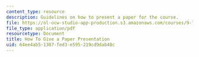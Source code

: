 ```yaml
---
content_type: resource
description: Guidelines on how to present a paper for the course.
file: https://ol-ocw-studio-app-production.s3.amazonaws.com/courses/9-71-functional-mri-of-high-level-vision-fall-2007/64ee4ab51307fed3e595219cd9dab48c_presentingpaper.pdf
file_type: application/pdf
resourcetype: Document
title: How To Give a Paper Presentation
uid: 64ee4ab5-1307-fed3-e595-219cd9dab48c
---
```

